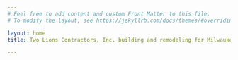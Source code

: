 ```yaml
---
# Feel free to add content and custom Front Matter to this file.
# To modify the layout, see https://jekyllrb.com/docs/themes/#overriding-theme-defaults

layout: home
title: Two Lions Contractors, Inc. building and remodeling for Milwaukee, Waukesha and Southeast Wisconsin

---
```

